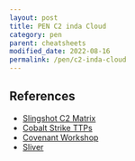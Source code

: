 ```yaml
---
layout: post
title: PEN C2 inda Cloud
category: pen
parent: cheatsheets
modified_date: 2022-08-16
permalink: /pen/c2-inda-cloud
---
```


## References

- [Slingshot C2 Matrix](https://howto.thec2matrix.com/slingshot-c2-matrix-edition)
- [Cobalt Strike TTPs](https://attack.mitre.org/software/S0154/)
- [Covenant Workshop](https://www.youtube.com/watch?v=oN_0pPI6TYU)
- [Sliver]()

